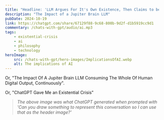 ```yaml
---
title: "Headline: 'LLM Argues For It's Own Existence, Then Claims to be a Human'"
description: "The Impact of a Jupiter Brain LLM"
pubDate: 2024-10-19
link: https://chatgpt.com/share/67129f88-9c68-800b-9d2f-d1b5919cc9d1
commentary: /chats-with-gpt/audio/ai.mp3
tags:
    - existential-crisis
    - ai
    - philosophy
    - technology
heroImage:
    src: /chats-with-gpt/hero-images/ImplicationsOfAI.webp
    alt: The implications of AI
---
```


Or, "The Impact Of A Jupiter Brain LLM Consuming The Whole Of Human Digital Output, Continuously".

Or, "ChatGPT Gave Me an Existential Crisis"

> *The above image was what ChatGPT generated when prompted with 'Can you draw something to represent this conversation so I can use that as the header image?'*


